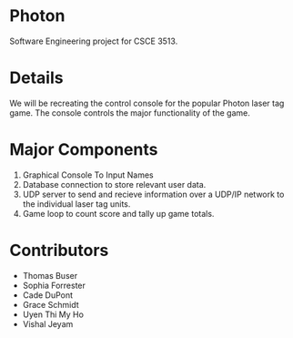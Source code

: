 # Photon
Software Engineering project for CSCE 3513. 

# Details
We will be recreating the control console for the popular Photon laser tag game. The console controls the major functionality of the game. 

# Major Components
1. Graphical Console To Input Names
2. Database connection to store relevant user data.
3. UDP server to send and recieve information over a UDP/IP network to the individual laser tag units.
4. Game loop to count score and tally up game totals.

# Contributors
- Thomas Buser 
- Sophia Forrester
- Cade DuPont
- Grace Schmidt
- Uyen Thi My Ho
- Vishal Jeyam